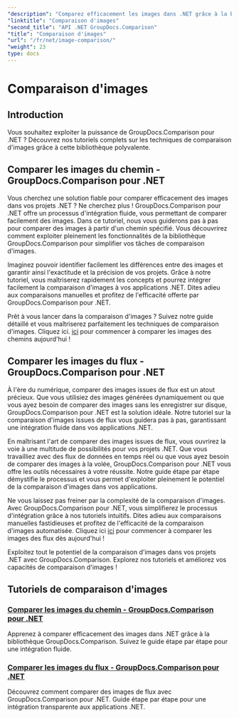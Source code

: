 ```yaml
---
"description": "Comparez efficacement les images dans .NET grâce à la bibliothèque GroupDocs.Comparison. Tutoriels étape par étape pour une intégration transparente depuis un chemin ou un flux."
"linktitle": "Comparaison d'images"
"second_title": "API .NET GroupDocs.Comparison"
"title": "Comparaison d'images"
"url": "/fr/net/image-comparison/"
"weight": 23
type: docs
---
```

# Comparaison d'images


## Introduction

Vous souhaitez exploiter la puissance de GroupDocs.Comparison pour .NET ? Découvrez nos tutoriels complets sur les techniques de comparaison d'images grâce à cette bibliothèque polyvalente.

## Comparer les images du chemin - GroupDocs.Comparison pour .NET

Vous cherchez une solution fiable pour comparer efficacement des images dans vos projets .NET ? Ne cherchez plus ! GroupDocs.Comparison pour .NET offre un processus d'intégration fluide, vous permettant de comparer facilement des images. Dans ce tutoriel, nous vous guiderons pas à pas pour comparer des images à partir d'un chemin spécifié. Vous découvrirez comment exploiter pleinement les fonctionnalités de la bibliothèque GroupDocs.Comparison pour simplifier vos tâches de comparaison d'images.

Imaginez pouvoir identifier facilement les différences entre des images et garantir ainsi l'exactitude et la précision de vos projets. Grâce à notre tutoriel, vous maîtriserez rapidement les concepts et pourrez intégrer facilement la comparaison d'images à vos applications .NET. Dites adieu aux comparaisons manuelles et profitez de l'efficacité offerte par GroupDocs.Comparison pour .NET.

Prêt à vous lancer dans la comparaison d'images ? Suivez notre guide détaillé et vous maîtriserez parfaitement les techniques de comparaison d'images. Cliquez ici. [ici](./compare-images-from-path/) pour commencer à comparer les images des chemins aujourd'hui !

## Comparer les images du flux - GroupDocs.Comparison pour .NET

À l'ère du numérique, comparer des images issues de flux est un atout précieux. Que vous utilisiez des images générées dynamiquement ou que vous ayez besoin de comparer des images sans les enregistrer sur disque, GroupDocs.Comparison pour .NET est la solution idéale. Notre tutoriel sur la comparaison d'images issues de flux vous guidera pas à pas, garantissant une intégration fluide dans vos applications .NET.

En maîtrisant l'art de comparer des images issues de flux, vous ouvrirez la voie à une multitude de possibilités pour vos projets .NET. Que vous travailliez avec des flux de données en temps réel ou que vous ayez besoin de comparer des images à la volée, GroupDocs.Comparison pour .NET vous offre les outils nécessaires à votre réussite. Notre guide étape par étape démystifie le processus et vous permet d'exploiter pleinement le potentiel de la comparaison d'images dans vos applications.

Ne vous laissez pas freiner par la complexité de la comparaison d'images. Avec GroupDocs.Comparison pour .NET, vous simplifierez le processus d'intégration grâce à nos tutoriels intuitifs. Dites adieu aux comparaisons manuelles fastidieuses et profitez de l'efficacité de la comparaison d'images automatisée. Cliquez ici [ici](./compare-images-from-stream/) pour commencer à comparer les images des flux dès aujourd'hui !

Exploitez tout le potentiel de la comparaison d'images dans vos projets .NET avec GroupDocs.Comparison. Explorez nos tutoriels et améliorez vos capacités de comparaison d'images !
## Tutoriels de comparaison d'images
### [Comparer les images du chemin - GroupDocs.Comparison pour .NET](./compare-images-from-path/)
Apprenez à comparer efficacement des images dans .NET grâce à la bibliothèque GroupDocs.Comparison. Suivez le guide étape par étape pour une intégration fluide.
### [Comparer les images du flux - GroupDocs.Comparison pour .NET](./compare-images-from-stream/)
Découvrez comment comparer des images de flux avec GroupDocs.Comparison pour .NET. Guide étape par étape pour une intégration transparente aux applications .NET.